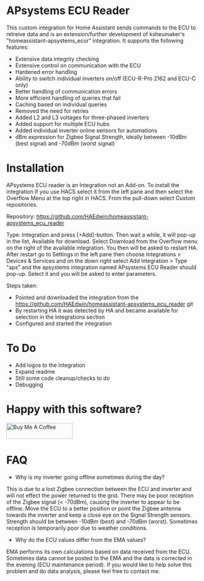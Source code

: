 # APsystems ECU Reader
This custom integration for Home Assistant sends commands to the ECU to retreive data and is an extension/further development of ksheumaker's "homeassistant-apsystems_ecur" integration. It supports the following features:
- Extensive data integrity checking
- Extensive control on communication with the ECU
- Hardened error handling
- Ability to switch individual inverters on/off (ECU-R-Pro 2162 and ECU-C only)
- Better handling of communication errors
- More efficient handling of queries that fail
- Caching based on individual queries
- Removed the need for retries
- Added L2 and L3 voltages for three-phased inverters
- Added support for multiple ECU hubs
- Added individual inverter online sensors for automations
- dBm expression for Zigbee Signal Strength, ideally between -10dBm (best signal) and -70dBm (worst signal)

# Installation
APsystems ECU reader is an Integration not an Add-on. To install the integration if you use HACS select it from the left pane and then select the Overflow Menu at the top right in HACS. From the pull-down select Custom repositories.

Repository: https://github.com/HAEdwin/homeassistant-apsystems_ecu_reader 

Type: Integration and press [+Add]-button. Then wait a while, it will pop-up in the list, Available for download. Select Download from the Overflow menu on the right of the available integration. You then will be asked to restart HA. After restart go to Settings in the left pane then choose Integrations > Devices & Services and on the down right select Add integration > Type "aps" and the apsystems integration named APsystems ECU Reader should pop-up. Select it and you will be asked to enter parameters.

Steps taken:
- Pointed and downloaded the integration from the https://github.com/HAEdwin/homeassistant-apsystems_ecu_reader git
- By restarting HA it was detected by HA and became available for selection in the Integrations section
- Configured and started the integration

# To Do
- Add logos to the integration
- Expand readme
- Still some code cleanup/checks to do
- Debugging

# Happy with this software?
<a href="https://buymeacoffee.com/haedwin" target="_blank"><img src="https://cdn.buymeacoffee.com/buttons/default-orange.png" alt="Buy Me A Coffee" height="41" width="174"></a>


# FAQ
- Why is my inverter going offline sometimes during the day?

This is due to a lost Zigbee connection between the ECU and inverter and will not effect the power returned to the grid. There may be poor reception of the Zigbee signal (< -70dBm), causing the inverter to appear to be offline. Move the ECU to a better position or point the Zigbee antenna towards the inverter and keep a close eye on the Signal Strength sensors. Strength should be between -10dBm (best) and -70dBm (worst). Sometimes reception is temporarily poor due to weather conditions.

- Why do the ECU values ​​differ from the EMA values?

EMA performs its own calculations based on data received from the ECU. Sometimes data cannot be posted to the EMA and the data is corrected in the evening (ECU maintenance period). If you would like to help solve this problem and do data analysis, please feel free to contact me.
